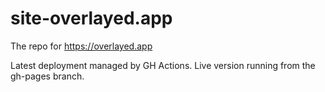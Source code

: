 # site-overlayed.app

The repo for https://overlayed.app

Latest deployment managed by GH Actions.
Live version running from the gh-pages branch.
